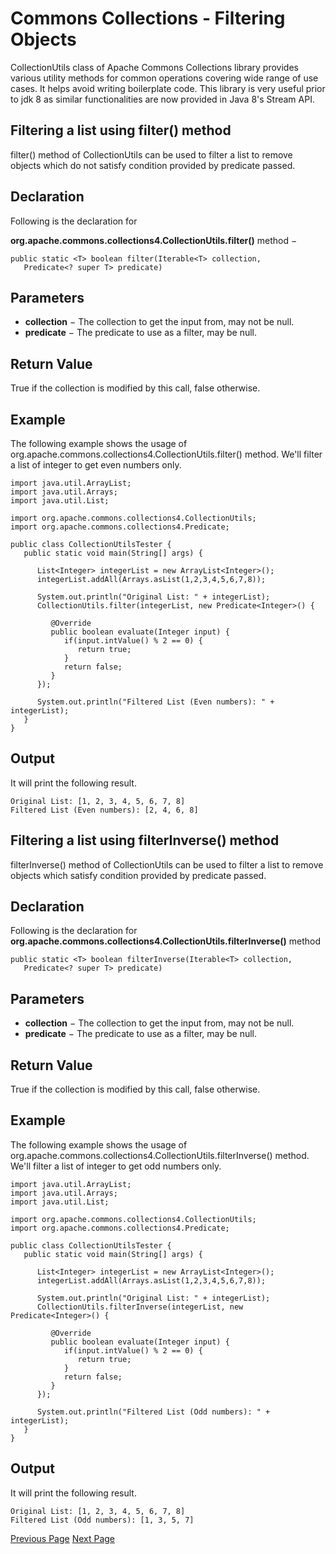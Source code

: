 # Commons Collections - Filtering Objects
CollectionUtils class of Apache Commons Collections library provides various utility methods for common operations covering wide range of use cases. It helps avoid writing boilerplate code. This library is very useful prior to jdk 8 as similar functionalities are now provided in Java 8's Stream API.

## Filtering a list using filter() method
filter() method of CollectionUtils can be used to filter a list to remove objects which do not satisfy condition provided by predicate passed.

## Declaration
Following is the declaration for

**org.apache.commons.collections4.CollectionUtils.filter()** method −

```
public static <T> boolean filter(Iterable<T> collection,
   Predicate<? super T> predicate)
```
## Parameters
   * **collection** − The collection to get the input from, may not be null.
   * **predicate** − The predicate to use as a filter, may be null.

## Return Value
True if the collection is modified by this call, false otherwise.

## Example
The following example shows the usage of org.apache.commons.collections4.CollectionUtils.filter() method. We'll filter a list of integer to get even numbers only.

```
import java.util.ArrayList;
import java.util.Arrays;
import java.util.List;

import org.apache.commons.collections4.CollectionUtils;
import org.apache.commons.collections4.Predicate;

public class CollectionUtilsTester {
   public static void main(String[] args) {

      List<Integer> integerList = new ArrayList<Integer>();
      integerList.addAll(Arrays.asList(1,2,3,4,5,6,7,8));

      System.out.println("Original List: " + integerList);
      CollectionUtils.filter(integerList, new Predicate<Integer>() {
         
         @Override
         public boolean evaluate(Integer input) {
            if(input.intValue() % 2 == 0) {
               return true;
            }
            return false;
         }
      });
      
      System.out.println("Filtered List (Even numbers): " + integerList);
   }
}
```
## Output
It will print the following result.

```
Original List: [1, 2, 3, 4, 5, 6, 7, 8]
Filtered List (Even numbers): [2, 4, 6, 8]
```
## Filtering a list using filterInverse() method
filterInverse() method of CollectionUtils can be used to filter a list to remove objects which satisfy condition provided by predicate passed.

## Declaration
Following is the declaration for **org.apache.commons.collections4.CollectionUtils.filterInverse()** method

```
public static <T> boolean filterInverse(Iterable<T> collection,
   Predicate<? super T> predicate)
```
## Parameters
   * **collection** − The collection to get the input from, may not be null.
   * **predicate** − The predicate to use as a filter, may be null.

## Return Value
True if the collection is modified by this call, false otherwise.

## Example
The following example shows the usage of org.apache.commons.collections4.CollectionUtils.filterInverse() method. We'll filter a list of integer to get odd numbers only.

```
import java.util.ArrayList;
import java.util.Arrays;
import java.util.List;

import org.apache.commons.collections4.CollectionUtils;
import org.apache.commons.collections4.Predicate;

public class CollectionUtilsTester {
   public static void main(String[] args) {

      List<Integer> integerList = new ArrayList<Integer>();
      integerList.addAll(Arrays.asList(1,2,3,4,5,6,7,8));

      System.out.println("Original List: " + integerList);
      CollectionUtils.filterInverse(integerList, new Predicate<Integer>() {
         
         @Override
         public boolean evaluate(Integer input) {
            if(input.intValue() % 2 == 0) {
               return true;
            }
            return false;
         }
      });
      
      System.out.println("Filtered List (Odd numbers): " + integerList);
   }
}
```
## Output
It will print the following result.

```
Original List: [1, 2, 3, 4, 5, 6, 7, 8]
Filtered List (Odd numbers): [1, 3, 5, 7]
```

[Previous Page](../commons_collections/commons_collections_transforming_objects.md) [Next Page](../commons_collections/commons_collections_safe_checks.md) 
